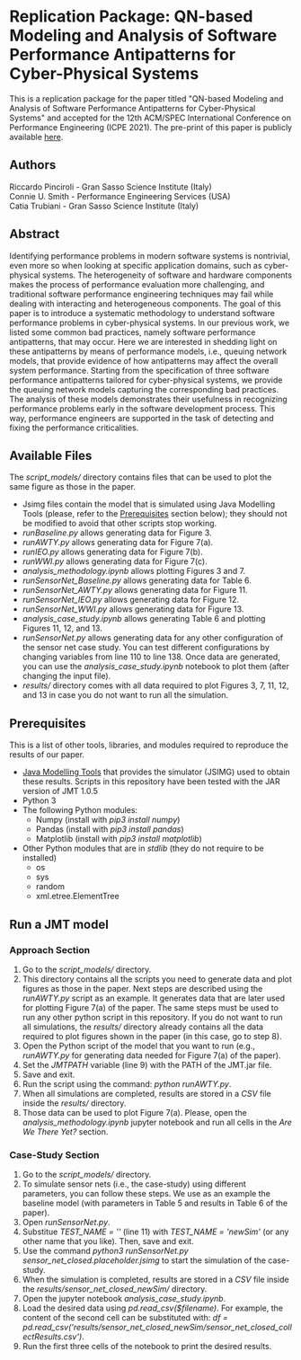 # Replication Package: QN-based Modeling and Analysis of Software Performance Antipatterns for Cyber-Physical Systems

This is a replication package for the paper titled "QN-based Modeling and Analysis of Software Performance Antipatterns for Cyber-Physical Systems" and accepted for the 12th ACM/SPEC International Conference on Performance Engineering (ICPE 2021). The pre-print of this paper is publicly available [here](https://cs.gssi.it/catia.trubiani/download/ICPE-2021-perf-antipatt-CPS-preprint.pdf).

## Authors
Riccardo Pinciroli - Gran Sasso Science Institute (Italy)<br/>
Connie U. Smith - Performance Engineering Services (USA)<br/>
Catia Trubiani - Gran Sasso Science Institute (Italy)

## Abstract
Identifying performance problems in modern software systems is nontrivial, even more so when looking at specific application domains, such as cyber-physical systems. The heterogeneity of software and hardware components makes the process of performance evaluation more challenging, and traditional software performance engineering techniques may fail while dealing with interacting and heterogeneous components.
The goal of this paper is to introduce a systematic methodology to understand software performance problems in cyber-physical systems. In our previous work, we listed some common bad practices, namely software performance antipatterns, that may occur. Here we are interested in shedding light on these antipatterns by means of performance models, i.e., queuing network models, that provide evidence of how antipatterns may affect the overall system performance.
Starting from the specification of three software performance antipatterns tailored for cyber-physical systems, we provide the queuing network models capturing the corresponding bad practices. The analysis of these models demonstrates their usefulness in recognizing performance problems early in the software development process. This way, performance engineers are supported in the task of detecting and fixing the performance criticalities.

## Available Files
The *script_models/* directory contains files that can be used to plot the same figure as those in the paper.
- Jsimg files contain the model that is simulated using Java Modelling Tools (please, refer to the [Prerequisites](#prerequisites) section below); they should not be modified to avoid that other scripts stop working.
- *runBaseline.py* allows generating data for Figure 3.
- *runAWTY.py* allows generating data for Figure 7(a).
- *runIEO.py* allows generating data for Figure 7(b).
- *runWWI.py* allows generating data for Figure 7(c).
- *analysis_methodology.ipynb* allows plotting Figures 3 and 7.
- *runSensorNet_Baseline.py* allows generating data for Table 6.
- *runSensorNet_AWTY.py* allows generating data for Figure 11.
- *runSensorNet_IEO.py* allows generating data for Figure 12.
- *runSensorNet_WWI.py* allows generating data for Figure 13.
- *analysis_case_study.ipynb* allows generating Table 6 and plotting Figures 11, 12, and 13.
- *runSensorNet.py* allows generating data for any other configuration of the sensor net case study. You can test different configurations by changing variables from line 110 to line 138. Once data are generated, you can use the *analysis_case_study.ipynb* notebook to plot them (after changing the input file).
- *results/* directory comes with all data required to plot Figures 3, 7, 11, 12, and 13 in case you do not want to run all the simulation.

## Prerequisites
This is a list of other tools, libraries, and modules required to reproduce the results of our paper.
- [Java Modelling Tools](http://jmt.sourceforge.net/Download.html) that provides the simulator (JSIMG) used to obtain these results. Scripts in this repository have been tested with the JAR version of JMT 1.0.5
- Python 3
- The following Python modules:
  - Numpy (install with *pip3 install numpy*)
  - Pandas (install with *pip3 install pandas*)
  - Matplotlib (install with *pip3 install matplotlib*)
- Other Python modules that are in *stdlib* (they do not require to be installed)
  - os
  - sys
  - random
  - xml.etree.ElementTree

## Run a JMT model

### Approach Section
1. Go to the *script_models/* directory.
2. This directory contains all the scripts you need to generate data and plot figures as those in the paper. Next steps are described using the *runAWTY.py* script as an example. It generates data that are later used for plotting Figure 7(a) of the paper. The same steps must be used to run any other python script in this repository. If you do not want to run all simulations, the *results/* directory already contains all the data required to plot figures shown in the paper (in this case, go to step 8).
3. Open the Python script of the model that you want to run (e.g., *runAWTY.py* for generating data needed for Figure 7(a) of the paper).
4. Set the *JMTPATH* variable (line 9) with the PATH of the JMT.jar file.
5. Save and exit.
6. Run the script using the command: *python runAWTY.py*.
7. When all simulations are completed, results are stored in a *CSV* file inside the *results/* directory.
8. Those data can be used to plot Figure 7(a). Please, open the *analysis_methodology.ipynb* jupyter notebook and run all cells in the *Are We There Yet?* section.


### Case-Study Section
1. Go to the *script_models/* directory.
2. To simulate sensor nets (i.e., the case-study) using different parameters, you can follow these steps. We use as an example the baseline model (with parameters in Table 5 and results in Table 6 of the paper).
3. Open *runSensorNet.py*.
4. Substitue *TEST_NAME = ''* (line 11) with *TEST_NAME = 'newSim'* (or any other name that you like). Then, save and exit.
5. Use the command *python3 runSensorNet.py sensor_net_closed.placeholder.jsimg* to start the simulation of the case-study.
6. When the simulation is completed, results are stored in a *CSV* file inside the *results/sensor_net_closed_newSim/* directory.
7. Open the jupyter notebook *analysis_case_study.ipynb*.
8. Load the desired data using *pd.read_csv($filename)*. For example, the content of the second cell can be substituted with: *df = pd.read_csv('results/sensor_net_closed_newSim/sensor_net_closed_collectResults.csv')*.
9. Run the first three cells of the notebook to print the desired results.
